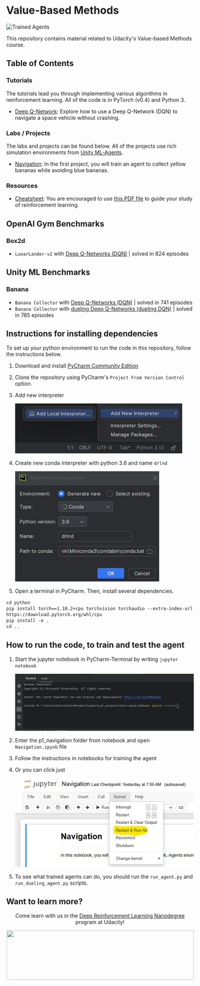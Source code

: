 [//]: # (Image References)

[image1]: https://user-images.githubusercontent.com/10624937/42135602-b0335606-7d12-11e8-8689-dd1cf9fa11a9.gif "Trained Agents"
[image2]: https://user-images.githubusercontent.com/10624937/42386929-76f671f0-8106-11e8-9376-f17da2ae852e.png "Kernel"
[image3]: /img/add_interpreter.jpg "New interpreter"
[image4]: /img/conda_py36_interpreter.jpg "Conda interpreter"
[image5]: /img/start_notebook.jpg "start notebook"
[image6]: /img/run_all.jpg "run all"

# Value-Based Methods

![Trained Agents][image1]

This repository contains material related to Udacity's Value-based Methods course.

## Table of Contents

### Tutorials

The tutorials lead you through implementing various algorithms in reinforcement learning.  All of the code is in PyTorch (v0.4) and Python 3.

* [Deep Q-Network](https://github.com/coder52/Value-based-methods/tree/main/dqn): Explore how to use a Deep Q-Network (DQN) to navigate a space vehicle without crashing.

### Labs / Projects

The labs and projects can be found below.  All of the projects use rich simulation environments from [Unity ML-Agents](https://github.com/Unity-Technologies/ml-agents).

* [Navigation](https://github.com/coder52/Value-based-methods/tree/main/p1_navigation): In the first project, you will train an agent to collect yellow bananas while avoiding blue bananas.

### Resources

* [Cheatsheet](https://github.com/coder52/Value-based-methods/tree/main/cheatsheet): You are encouraged to use [this PDF file](https://github.com/coder52/Value-based-methods/blob/main/cheatsheet/cheatsheet.pdf) to guide your study of reinforcement learning. 

## OpenAI Gym Benchmarks

### Box2d
- `LunarLander-v2` with [Deep Q-Networks (DQN)](https://github.com/coder52/Value-based-methods/blob/main/dqn/exercise/Deep_Q_Network.ipynb) | solved in 824 episodes

## Unity ML Benchmarks

### Banana
- `Banana Collector` with [Deep Q-Networks (DQN)](https://github.com/coder52/Value-based-methods/blob/main/dqn/exercise/Deep_Q_Network.ipynb) | solved in 741 episodes
- `Banana Collector` with [dueling Deep Q-Networks (dueling DQN)](https://github.com/coder52/Value-based-methods/blob/main/p1_navigation/Navigation.ipynb) | solved in 785 episodes

## Instructions for installing dependencies

To set up your python environment to run the code in this repository, follow the instructions below.

1. Download and install [PyCharm Community Edition](https://www.jetbrains.com/pycharm/download/?section=windows)

2. Clone the repository using PyCharm's `Project From Version Control` option. 

3. Add new interpreter 

	![New interpreter][image3]

4. Create new conda interpreter with python 3.6 and name `drlnd`

	![Conda interpreter][image4]
    	
5. Open a terminal in PyCharm.  Then, install several dependencies.

````
cd python
pip install torch==1.10.2+cpu torchvision torchaudio --extra-index-url https://download.pytorch.org/whl/cpu
pip install -e .
cd ..
````

## How to run the code, to train and test the agent

1. Start the jupyter notebook in PyCharm-Terminal by writing `jupyter notebook`
	
	![start notebook][image5]

2. Enter the p1_navigation folder from notebook and open `Navigation.ipynb` file
3. Follow the instructions in notebooks for training the agent
4. Or you can click just 

	![run all][image6]

10. To see what trained agents can do, you should run the `run_agent.py` and `run_dueling_agent.py` scripts.

## Want to learn more?

<p align="center">Come learn with us in the <a href="https://www.udacity.com/course/deep-reinforcement-learning-nanodegree--nd893">Deep Reinforcement Learning Nanodegree</a> program at Udacity!</p>

<p align="center"><a href="https://www.udacity.com/course/deep-reinforcement-learning-nanodegree--nd893">
 <img width="503" height="133" src="https://user-images.githubusercontent.com/10624937/42135812-1829637e-7d16-11e8-9aa1-88056f23f51e.png"></a>
</p>
